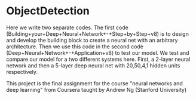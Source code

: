 # ObjectDetection

Here we write two separate codes. The first code (Building+your+Deep+Neural+Network+-+Step+by+Step+v8) is to design and develop the building block to create a neural net with an arbitrary architecture. Then we use this code in the second code (Deep+Neural+Network+-+Application+v8) to test our model. We test and compare our model for a two different systems here. First, a 2-layer neural network and then a 5-layer deep neural net with 20,50,4,1 hidden units respectively. 

This project is the final assignment for the course "neural networks and deep learning" from Coursera taught by Andrew Ng (Stanford University)
